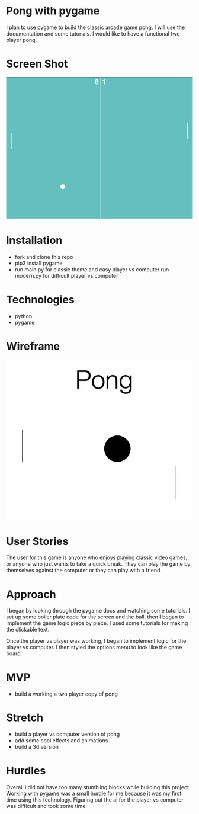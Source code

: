# Pong with pygame
I plan to use pygame to build the classic arcade game pong.  I will use the documentation and some tutorials.  I would like to have a functional two player pong.

# Screen Shot
![game](/game_footage.png)

# Installation
+ fork and clone this repo
+ pip3 install pygame
+ run main.py for classic theme and easy player vs computer run modern.py for difficult player vs computer

# Technologies
+ python
+ pygame


# Wireframe
![wireframe](/pypong.png)

# User Stories
The user for this game is anyone who enjoys playing classic video games, or anyone who just wants to take a quick break.  They can play the game by themselves against the computer or they can play with a friend.

# Approach
I began by looking through the pygame docs and watching some tutorials.  I set up some boiler plate code for the screen and the ball, then I began to implement the game logic piece by piece.  I used some tutorials for making the clickable text.

Once the player vs player was working, I began to implement logic for the player vs computer.  I then styled the options menu to look like the game board.

# MVP
+ build a working a two player copy of pong
# Stretch
+ build a player vs computer version of pong
+ add some cool effects and animations
+ build a 3d version

# Hurdles
Overall I did not have too many stumbling blocks while building this project.  Working with pygame was a small hurdle for me because it was my first time using this technology.  Figuring out the ai for the player vs computer was difficult and took some time.
